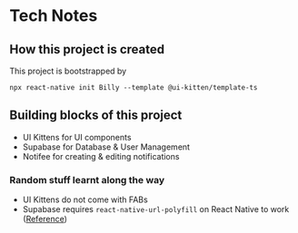 # Tech Notes

## How this project is created

This project is bootstrapped by 
```
npx react-native init Billy --template @ui-kitten/template-ts
```

## Building blocks of this project

- UI Kittens for UI components
- Supabase for Database & User Management
- Notifee for creating & editing notifications

### Random stuff learnt along the way

- UI Kittens do not come with FABs
- Supabase requires `react-native-url-polyfill` on React Native to work ([Reference](https://justinnoel.dev/2020/12/08/react-native-urlsearchparams-error-not-implemented/))